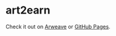 # art2earn
Check it out on [Arweave](https://n5lmnbirgsc4wdfl3e6h63cmyatbsoba4rkpatqvorfvvclwae.arweave.net/b1bGhRE0hcsMq9k8f2_xMwCYZOCDkVPBOFXRLWol2AU/) or [GitHub Pages](https://ilovehackathons.github.io/art2earn/).
